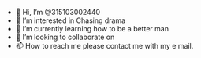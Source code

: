- 👋 Hi, I’m @315103002440
- 👀 I’m interested in Chasing drama
- 🌱 I’m currently learning how to be a better man
- 💞️ I’m looking to collaborate on 
- 📫 How to reach me  please contact me with my e mail.

<!---
315103002440/315103002440 is a ✨ special ✨ repository because its `README.md` (this file) appears on your GitHub profile.
You can click the Preview link to take a look at your changes.
--->
